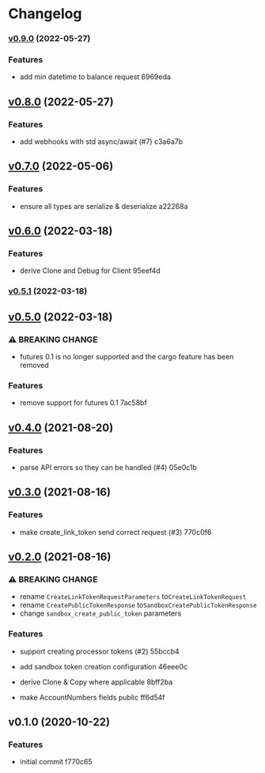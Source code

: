 # Changelog

### [v0.9.0](https://github.com/telcoin/plaid/compare/v0.8.0...v0.9.0) (2022-05-27)


### Features

* add min datetime to balance request
 6969eda


## [v0.8.0](https://github.com/telcoin/plaid/compare/v0.7.0...v0.8.0) (2022-05-27)


### Features

* add webhooks with std async/await (#7)
 c3a6a7b


## [v0.7.0](https://github.com/telcoin/plaid/compare/v0.6.0...v0.7.0) (2022-05-06)


### Features

* ensure all types are serialize & deserialize
 a22268a


## [v0.6.0](https://github.com/telcoin/plaid/compare/v0.5.1...v0.6.0) (2022-03-18)


### Features

* derive Clone and Debug for Client
 95eef4d


### [v0.5.1](https://github.com/telcoin/plaid/compare/v0.5.0...v0.5.1) (2022-03-18)


## [v0.5.0](https://github.com/telcoin/plaid/compare/v0.4.0...v0.5.0) (2022-03-18)

### ⚠ BREAKING CHANGE

* futures 0.1 is no longer supported and the cargo feature has been removed


### Features

* remove support for futures 0.1
 7ac58bf


## [v0.4.0](https://github.com/telcoin/plaid/compare/v0.3.0...v0.4.0) (2021-08-20)


### Features

* parse API errors so they can be handled (#4)
 05e0c1b


## [v0.3.0](https://github.com/telcoin/plaid/compare/v0.2.0...v0.3.0) (2021-08-16)


### Features

* make create_link_token send correct request (#3)
 770c0f6


## [v0.2.0](https://github.com/telcoin/plaid/compare/v0.1.0...v0.2.0) (2021-08-16)

### ⚠ BREAKING CHANGE

* rename `CreateLinkTokenRequestParameters` to`CreateLinkTokenRequest`
* rename `CreatePublicTokenResponse` to`SandboxCreatePublicTokenResponse`
* change `sandbox_create_public_token` parameters


### Features

* support creating processor tokens (#2)
 55bccb4

* add sandbox token creation configuration
 46eee0c

* derive Clone & Copy where applicable
 8bff2ba

* make AccountNumbers fields public
 ff6d54f


## v0.1.0 (2020-10-22)


### Features

* initial commit
 f770c65

